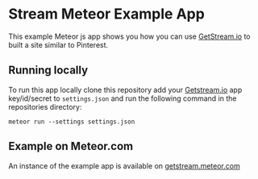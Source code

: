 # Stream Meteor Example App

This example Meteor js app shows you how you can use [GetStream.io](https://getstream.io) to built a site similar to Pinterest.

## Running locally

To run this app locally clone this repository add your [Getstream.io](https://getstream.io/dashboard) app key/id/secret to ``settings.json`` and run the following command in the repositories directory:

```
meteor run --settings settings.json
```

## Example on Meteor.com

An instance of the example app is available on [getstream.meteor.com](http://getstream.meteor.com)

